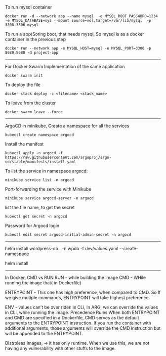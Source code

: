  
To run mysql container
```
docker run -d --network app --name mysql  -e MYSQL_ROOT_PASSWORD=1234 -e MYSQL_DATABASE=sys --mount source=vol,target=/var/lib/mysql  -p 3308:3306 mysql
```

To run a app(Soring boot, that needs mysql, So mysql is as a docker container in the previous step
```
docker run --network app -e MYSQL_HOST=mysql -e MYSQL_PORT=3306 -p 8080:8080 -d project-app
```
------------------------------------
For Docker Swarm Implementation of the same application
```
docker swarm init 
```
To deploy the file 
```
docker stack deploy -c <filename> <stack_name>
```

To leave from the cluster
```
docker swarm leave --force
```

---------------------------
ArgoCD in minikube,
Create a namespace for all the services
```
kubectl create namespace argocd
```

Install the manifest
```
kubectl apply -n argocd -f https://raw.githubusercontent.com/argoproj/argo-cd/stable/manifests/install.yaml
```


To list the service in namespace argocd:
```
minikube service list -n argocd
```

Port-forwarding the service with Minikube
```
minikube service argocd-server -n argocd
```

list the file name, to get the secret
```
kubectl get secret -n argocd
```
Password for Argocd login
```
kubectl edit secret argocd-initial-admin-secret -n argocd
```


--------------------


 helm install wordpress-db . -n wpdb -f dev/values.yaml --create-namespace

helm install <helm name> 

-----------------------------------------------------


In Docker, 
CMD vs RUN
RUN - while building the image
CMD - WHile running the image that( in Dockerfile)

ENTRYPOINT - This one has high preference, when compared to CMD. So If we give mutiple commands, ENTRYPOINT will take highest preference.

ENV - values can't be over riden in CLi, 
In ARG, we can override the values in CLi, while running the image.
Precedence Rules
When both ENTRYPOINT and CMD are specified in a Dockerfile, CMD serves as the default arguments to the ENTRYPOINT instruction.
If you run the container with additional arguments, those arguments will override the CMD instruction but will be appended to the ENTRYPOINT.


Distroless Images, -> it has only runtime. When we use this, we are not having any vulnerability with other stuffs to the image.
